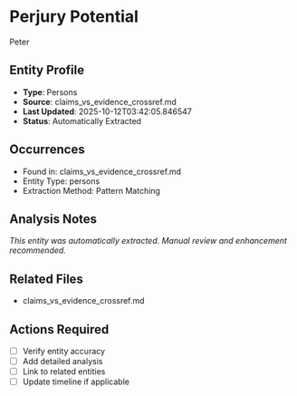 # Perjury Potential
Peter

## Entity Profile
- **Type**: Persons
- **Source**: claims_vs_evidence_crossref.md
- **Last Updated**: 2025-10-12T03:42:05.846547
- **Status**: Automatically Extracted

## Occurrences
- Found in: claims_vs_evidence_crossref.md
- Entity Type: persons
- Extraction Method: Pattern Matching

## Analysis Notes
*This entity was automatically extracted. Manual review and enhancement recommended.*

## Related Files
- claims_vs_evidence_crossref.md

## Actions Required
- [ ] Verify entity accuracy
- [ ] Add detailed analysis
- [ ] Link to related entities
- [ ] Update timeline if applicable
